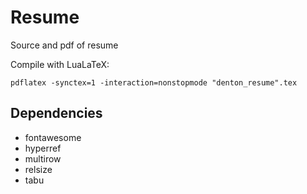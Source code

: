# Resume
Source and pdf of resume

Compile with LuaLaTeX:
```
pdflatex -synctex=1 -interaction=nonstopmode "denton_resume".tex
```

## Dependencies
- fontawesome
- hyperref
- multirow
- relsize
- tabu
